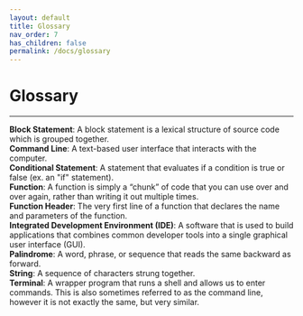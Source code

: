 ```yaml
---
layout: default
title: Glossary
nav_order: 7
has_children: false
permalink: /docs/glossary
---
```


# Glossary

---

**Block Statement**: A block statement is a lexical structure of source code which is grouped together.
<br />
**Command Line**: A text-based user interface that interacts with the computer.
<br />
**Conditional Statement**:  A statement that evaluates if a condition is true or false (ex. an "if" statement).
<br />
**Function**: A function is simply a “chunk” of code that you can use over and over again, rather than writing it out multiple times.
<br />
**Function Header**: The very first line of a function that declares the name and parameters of the function.
<br />
**Integrated Development Environment (IDE)**: A software that is used to build applications that combines common developer tools into a single graphical user interface (GUI).
<br />
**Palindrome**: A word, phrase, or sequence that reads the same backward as forward.
<br />
**String**: A sequence of characters strung together.
<br />
**Terminal**: A wrapper program that runs a shell and allows us to enter commands. This is also sometimes referred to as the command line, however it is not exactly the same, but very similar.
<br />
